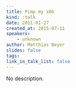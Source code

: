 ```yaml
---
title: Pimp my x86
kind: :talk
date: 2011-01-27
created_at: 2015-07-11
speakers:
    - unknown
author: Matthias Beyer
slides: false
tags:
link_in_talk_list: false
---
```


No description.
